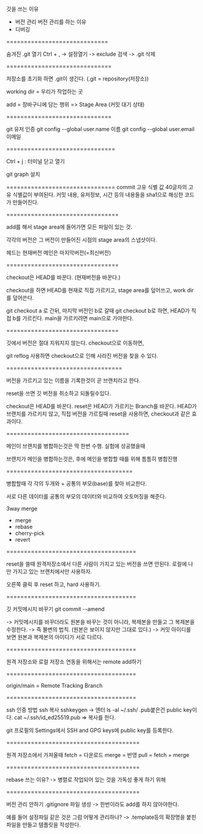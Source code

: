 깃을 쓰는 이유
- 버전 관리 
버전 관리를 하는 이유
- 디버깅

=============================

숨겨진 .git 열기
Ctrl + , -> 설정열기 -> exclude 검색 -> .git 삭제

==============================

저장소를 초기화 하면 .git이 생긴다.
(.git = repository(저장소))

working dir = 우리가 작업하는 곳

add = 장바구니에 담는 행위 => Stage Area (커밋 대기 상태)

==============================

git 유저 인증
git config --global user.name 이름
git config --global user.email 이메일

===============================

Ctrl + j : 터미널 닫고 열기

git graph 설치 

===============================
commit 고유 식별 값
40글자의 고유 식별값이 부여된다.
커밋 내용, 유저정보, 시간 등의 내용들을 sha1으로 해싱한 코드가 만들어진다.

================================

add를 해서 stage area에 들어가면 모든 파일이 있는 것.


각각의 버전은 그 버전이 만들어진 시점의 stage area의 스냅샷이다.

헤드는 현재버전
메인은 마지막버전(=최신버전)

================================

checkout은 HEAD를 바꾼다. (현재버전을 바꾼다.)

checkout을 하면 HEAD를 현재로 직접 가르키고, stage area를 덮어쓰고, work dir를 덮어쓴다.

git checkout a 로 간뒤, 마지막 버전인 b로 갈때
git checkout b로 하면, HEAD가 직접 b를 가르킨다.
main을 가르키려면 main으로 가야한다.

================================

깃에서 버전은 절대 지워지지 않는다. checkout으로 이동하면,

git reflog 사용하면 checkout으로 인해 사라진 버전을 찾을 수 있다.

=================================

버전을 가르키고 있는 이름을 기록한것이 곧 브랜치라고 한다.

reset을 쓰면 깃 버전을 취소하고 되돌릴수있다.

checkout은 HEAD를 바꾼다.
reset은 HEAD가 가르키는 Branch를 바꾼다.
HEAD가 브랜치를 가르키지 않고, 직접 버전을 가르킬때 reset을 사용하면, checkout과 같은 효과이다.

===================================

메인이 브랜치를 병합하는것은 딱 한번 수행. 실험에 성공했을때

브랜치가 메인을 병합하는것은, 후에 메인을 병합할 때를 위해 틈틈히 병합진행

====================================

병합할때 각 각의 두개와 + 공통의 부모(base)를 찾아 비교한다.

서로 다른 데이터를 공통의 부모의 데이터와 비교하여 오토머징을 해준다.

3way merge
- merge
- rebase
- cherry-pick
- revert

=====================================

reset을 쓸때 원격저장소에서 다른 사람이 가지고 있는 버전을 쓰면 안된다.
로컬에 나만 가지고 있는 브랜치에서만 사용하자.

오른쪽 클릭 후 reset 하고, hard 사용하기.

=====================================

깃 커밋메시지 바꾸기
git commit --amend

-> 커밋메시지를 바꾸더라도 원본을 바꾸는 것이 아니라, 복제본을 만들고 그 복제본을 수정한다.
-> 즉 불변의 법칙. (원본은 보이지 않지만 그대로 있다.)
-> 커밋 아이디를 보면 원본과 복제본의 아이디가 서로 다르다.

=====================================

원격 저장소와 로컬 저장소 연동을 위해서는 remote add하기

=====================================

origin/main = Remote Tracking Branch

=====================================

ssh 인증 방법
ssh 복사
sshkeygen -> 엔터
ls -al ~/.ssh/
.pub붙은건 public key이다.
cat ~/.ssh/id_ed25519.pub => 복사를 한다.

git 프로필의 Settings에서 SSH and GPG keys에 public key를 등록한다.

======================================

원격 저장소에서 가져올때
fetch = 다운로드
merge = 반영
pull = fetch + merge

======================================

rebase 쓰는 이유?
-> 병렬로 작업되어 있는 것을 가독성 좋게 하기 위해

======================================

버전 관리 안하기
.gitignore 파일 생성
-> 한번이라도 add를 하지 않아야한다.

예를 들어 설정파일 같은 것은 그럼 어떻게 관리하나?
-> .template등의 확장명을 붙힌 파일을 만들고 템플릿을 작성한다.